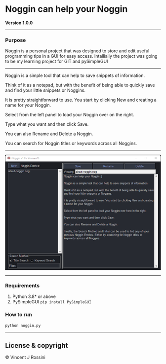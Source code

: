 # Noggin can help your Noggin

**Version 1.0.0**

---

### Purpose 
Noggin is a personal project that was designed to store and edit useful programming tips in a GUI for easy access.
Intallially the project was going to be my learning project for GIT and pySimpleGUI

---
Noggin is a simple tool that can help to save snippets of information.

Think of it as a notepad, but with the benefit of being able to quickly save and find your little snippets or Noggins.

It is pretty straightforward to use. You start by clicking New and creating a name for your Noggin.

Select from the left panel to load your Noggin over on the right.

Type what you want and then click Save.

You can also Rename and Delete a Noggin.

You can search for Noggin titles or keywords across all Noggins.

---

![image](noggin_gui.png)

---

### Requirements
1. Python 3.8* or above
2. PySimpleGUI `pip install PySimpleGUI`

### How to run
`python noggin.py`

---
## License & copyright
© Vincent J Rossini
